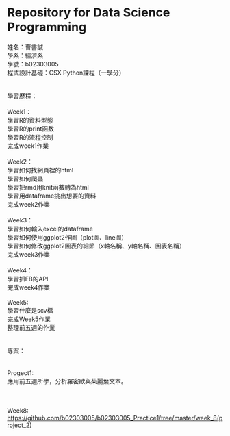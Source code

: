 # Repository for Data Science Programming

姓名：曹書誠<br />
學系：經濟系<br />
學號：b02303005<br />
程式設計基礎：CSX Python課程（一學分）
<br />
<br />
<br />
學習歷程：<br />
<br />
Week1：<br />
學習R的資料型態<br />
學習R的print函數<br />
學習R的流程控制<br />
完成week1作業<br />
<br />
Week2：<br />
學習如何找網頁裡的html<br />
學習如何爬蟲<br />
學習把rmd用knit函數轉為html<br />
學習用dataframe挑出想要的資料<br />
完成week2作業<br />
<br />
Week3：<br />
學習如何輸入excel的dataframe<br />
學習如何使用ggplot2作圖（plot圖、line圖）<br />
學習如何修改ggplot2圖表的細節（x軸名稱、y軸名稱、圖表名稱）<br />
完成week3作業<br />
<br />
Week4：<br />
學習抓FB的API<br />
完成week4作業<br />
<br />
Week5:<br />
學習什麼是scv檔<br />
完成Week5作業<br />
整理前五週的作業<br />
<br />
<br />
專案：<br />
<br />
<br />
Progect1:<br />
應用前五週所學，分析羅密歐與茱麗葉文本。<br />
<br />
<br />
<br />
Week8:<br />
https://github.com/b02303005/b02303005_Practice1/tree/master/week_8(project_2)<br />


